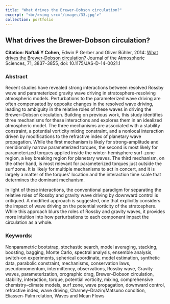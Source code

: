 ```yaml
---
title: "What drives the Brewer-Dobson circulation?"
excerpt: "<br/><img src='/images/33.jpg'>"
collection: portfolio
---
```



## What drives the Brewer-Dobson circulation?

**Citation**: **Naftali Y Cohen**, Edwin P Gerber and Oliver Bühler, 2014: [What drives the Brewer-Dobson circulation?](https://journals.ametsoc.org/doi/abs/10.1175/JAS-D-14-0021.1) Journal of the Atmospheric Sciences, 71, 3837–3855, doi: 10.1175/JAS-D-14-0021.1

### Abstract

Recent studies have revealed strong interactions between resolved Rossby wave and parameterized gravity wave driving in stratosphere-resolving atmospheric models. Perturbations to the parameterized wave driving are often compensated by opposite changes in the resolved wave driving, leading to ambiguity in the relative roles of these waves in driving the Brewer–Dobson circulation. Building on previous work, this study identifies three mechanisms for these interactions and explores them in an idealized atmospheric model. The three mechanisms are associated with a stability constraint, a potential vorticity mixing constraint, and a nonlocal interaction driven by modifications to the refractive index of planetary wave propagation. While the first mechanism is likely for strong-amplitude and meridionally narrow parameterized torques, the second is most likely for parameterized torques applied inside the winter-hemisphere surf-zone region, a key breaking region for planetary waves. The third mechanism, on the other hand, is most relevant for parameterized torques just outside the surf zone. It is likely for multiple mechanisms to act in concert, and it is largely a matter of the torques' location and the interaction time scale that determines the dominant mechanism.

In light of these interactions, the conventional paradigm for separating the relative roles of Rossby and gravity wave driving by downward control is critiqued. A modified approach is suggested, one that explicitly considers the impact of wave driving on the potential vorticity of the stratosphere. While this approach blurs the roles of Rossby and gravity waves, it provides more intuition into how perturbations to each component impact the circulation as a whole.


### Keywords:

Nonparametric bootstrap, stochastic search, model averaging, stacking, boosting, bagging, Monte Carlo, spectral analysis, ensemble analysis, switch-on experiments, spherical coordinate, model estimation, synthetic data, parabolic constraint, mechanisms, conservation laws, pseudomomentum, intermittency, observations, Rossby wave, Gravity waves, parameterization, orographic drag, Brewer–Dobson circulation, stability, interaction, torque, potential vorticity, mixing, comprehensive chemistry–climate models, surf zone, wave propagation, downward control, refractive index, wave driving, Charney–Drazin/Matsuno condition, Eliassen-Palm relation, Waves and Mean Flows
